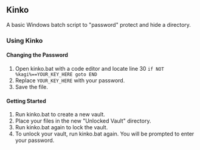 ## Kinko
A basic Windows batch script to "password" protect and hide a directory.

### Using Kinko
#### Changing the Password
1. Open kinko.bat with a code editor and locate line 30 `if NOT %kagi%==YOUR_KEY_HERE goto END`
1. Replace `YOUR_KEY_HERE` with your password.
1. Save the file.

#### Getting Started
1. Run kinko.bat to create a new vault.
1. Place your files in the new "Unlocked Vault" directory.
1. Run kinko.bat again to lock the vault.
1. To unlock your vault, run kinko.bat again. You will be prompted to enter your password.

